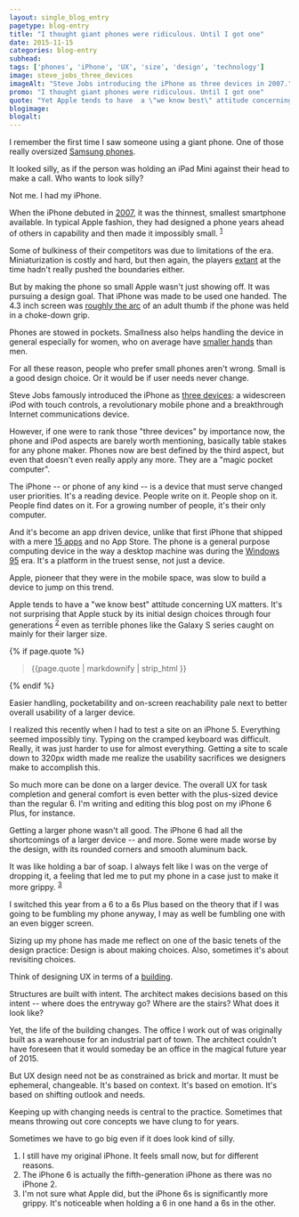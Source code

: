 ```yaml
---
layout: single_blog_entry
pagetype: blog-entry
title: "I thought giant phones were ridiculous. Until I got one"
date: 2015-11-15
categories: blog-entry
subhead:
tags: ['phones', 'iPhone', 'UX', 'size', 'design', 'technology']
image: steve_jobs_three_devices
imageAlt: "Steve Jobs introducing the iPhone as three devices in 2007."
promo: "I thought giant phones were ridiculous. Until I got one"
quote: "Yet Apple tends to have  a \"we know best\" attitude concerning UX  matters. It\'s not surprising that Apple stuck by its initial design choices."
blogimage:
blogalt:
---  
```


I remember the first time I saw someone using a giant phone. One of those really oversized [Samsung phones][4].

It looked silly, as if the person was holding an iPad Mini against their head to make a call. Who wants to look silly?

Not me. I had my iPhone.

When the iPhone debuted in [2007][5], it was the thinnest, smallest smartphone available. In typical Apple fashion, they had designed a phone years ahead of others in capability and then made it impossibly small. <sup>[1][1]</sup>

Some of bulkiness of their competitors was due to  limitations of the era. Miniaturization is costly and hard, but then again, the players [extant][6] at the time hadn't really pushed the boundaries either.

But by making the phone so small Apple wasn't just showing off. It was pursuing a design goal. That iPhone was made to be used one handed. The 4.3 inch screen was [roughly the arc][7] of an adult thumb if the phone was held in a choke-down grip.

Phones are stowed in pockets. Smallness also helps handling the device in general especially for women, who on average have [smaller hands][8] than men.  

For all these reason, people who prefer small phones aren't wrong. Small is a good design choice. Or it would be if user needs never change.

Steve Jobs famously introduced the iPhone as [three devices][9]: a widescreen iPod with touch controls, a revolutionary mobile phone and a breakthrough Internet communications device.

However, if one were to rank those "three devices" by importance now, the phone and iPod aspects are barely worth mentioning, basically table stakes for any phone maker. Phones now are best defined by the third aspect, but even that doesn't even really apply any more. They are a "magic pocket computer".

The iPhone -- or phone of any kind -- is a device that must serve changed user priorities. It's a reading device. People write on it. People shop on it. People find dates on it. For a growing number of people, it's their only computer.  

And it's become an app driven device, unlike that first iPhone that shipped with a mere [15 apps][10] and no App Store. The phone is a general purpose computing device in the way a desktop machine was during the [Windows 95][11] era. It's a platform in the truest sense, not just a device.

Apple, pioneer that they were in the mobile space, was slow to build a device to jump on this trend.

Apple tends to have a "we know best" attitude concerning UX matters. It's not surprising that Apple stuck by its initial design choices through four generations <sup>[2][2]</sup> even as terrible phones like the Galaxy S series caught on mainly for their larger size.

{% if page.quote %}
  <aside class="blog-pullquote">
  <blockquote>{{page.quote | markdownify | strip_html }}</blockquote>
  </aside>
{% endif %}

Easier handling, pocketability and on-screen reachability pale next to better overall usability of a larger device.

I realized this recently when I had to test a site on an iPhone 5. Everything seemed impossibly tiny. Typing on the cramped keyboard was difficult. Really, it was just harder to use for almost everything. Getting a site to scale down to 320px width made me realize the usability sacrifices we designers make to accomplish this.

So much more can be done on a larger device. The overall UX for task completion and general comfort is even better with the plus-sized device than the regular 6. I'm writing and editing this blog post on my iPhone 6 Plus, for instance.

Getting a larger phone wasn't all good. The iPhone 6 had all the shortcomings of a larger device -- and more. Some were made worse by the design, with its rounded corners and smooth aluminum back.

It was like holding a bar of soap. I always felt like I was on the verge of dropping it, a feeling that led me to put my phone in a case just to make it more grippy. <sup>[3][3]</sup>

I switched this year from a 6 to a 6s Plus based on the theory that if I was going to be fumbling my phone anyway, I may as well be fumbling one with an even bigger screen.

Sizing up my phone has made me reflect on one of the basic tenets of the design practice: Design is about making choices. Also, sometimes it's about revisiting choices.

Think of designing UX in terms of a [building][12].

Structures are built with intent. The architect makes decisions based on this intent -- where does the entryway go? Where are the stairs? What does it look like?

Yet, the life of the building changes. The office I work out of was originally built as a warehouse for an industrial part of town. The architect couldn't have foreseen that it would someday be an office in the magical future year of 2015.

But UX design need not be as constrained as brick and mortar. It must be ephemeral, changeable. It's based on context. It's based on emotion. It's based on shifting outlook and needs.

Keeping up with changing needs is central to the practice. Sometimes that means throwing out core concepts we have clung to for years.

Sometimes we have to go big even if it does look kind of silly.



1. <span id="footnote-one"></span> I still have my original iPhone. It feels small now, but for different reasons.
2. <span id="footnote-two"></span> The iPhone 6 is actually the fifth-generation iPhone as there was no iPhone 2.
3. <span id="footnote-three"></span> I'm not sure what Apple did, but the iPhone 6s is significantly more grippy. It's noticeable when holding a 6 in one hand a 6s in the other.


[1]:#footnote-one
[2]:#footnote-two
[3]:#footnote-three
[4]:http://www.tech2date.com/wp-content/uploads/2013/05/Update-your-Samsung-Galaxy-Note-with-Jelly-Bean-on-ATT.jpg
[5]:https://static-ssl.businessinsider.com/image/540b1b64ecad045934de8851-960-720/steve-jobs-revealed-the-original-iphone-on-january-9-2007-dazzling-the-world-with-its-multitouch-display-and-mobile-apps.jpg
[6]:http://ecx.images-amazon.com/images/I/417Cjane7aL._AC_UL320_SR286,320_.jpg
[7]: https://www.youtube.com/watch?v=zcTt8-lD67E
[8]: http://www.theaveragebody.com/average_hand_size.php
[9]:https://www.youtube.com/watch?v=c_m2F_ph_uU&t=1m25s
[10]:http://stratechery.com/wp-content/uploads/2013/04/original-iPhone-screen-264x300.jpg
[11]:https://upload.wikimedia.org/wikipedia/en/e/eb/Windows_95_at_first_run.png
[12]:http://www.amazon.com/The-Secret-Lives-Buildings-Parthenon/dp/0312655363
